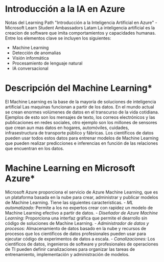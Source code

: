 # Introducción a la IA en Azure
Notas del Learning Path "Introducción  a la Inteligencia Artificial en Azure" - Microsoft Learn Student Ambassadors Latam
La inteligencia artificial es la creacion de software que imita comportamientos y capacidades humanas. Entre los elementos clave se incluyen los siguientes:
 - Machine Learning
 - Detección de anomalias
 - Visión informática
 - Procesamiento de lenguaje natural
 - IA conversacional

# Descripción del Machine Learning*
El Machine Learning es la base de la mayoría de soluciones de inteligencia artificial
 Las maquinas funcionan a partir de los datos. En el mundo actual se crean enormes volúmenes de datos en el transcurso de la vida cotidiana. Ejemplos de esto son los mensajes de texto, los correos electrónicos y las publicaciones en redes sociales, otro ejemplo son los millones de sensores que crean aun mas datos en hogares, automóviles, cuidades, infrasestructura de transporte público y fábricas.
 Los científicos de datos pueden usar todos estos datos para entrenar modelos de  Machine Learning que pueden realizar predicciones e inferencias en función de las relaciones que encuentran en los datos.
  
# Machine Learning en Microsoft Azure*
Microsoft Azure proporciona el servicio de Azure Machine Learning, que es un plataforma basada en la nube para crear, administrar y publicar modelos de Machine Learning. Tiene las siguientes características.
    - *ML automatizado:* Permite  a los no expertos crear con rapidez un modelo de Machine Learning efectivo a partir de datos.
    - *Diseñador de Azure Machine Learning:* Proporciona una interfaz gráfica que permite el dearrollo sin código de soluciones de Machine Learning.
    - *Administrador de datos y procesos:* Almacenamiento de datos basado en la nube y recursos de procesos que los cientificos de datos profesionales pueden usar para ejecutar código de experimentos de datos a escala.
    - *Canalizaciones:* Los cientificos de datos, ingenieros de software y profesionales de operaciones de TI pueden definir canalizaciones para organizar las tareas de entrenamiento, implementación y administración de modelos.
